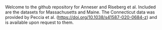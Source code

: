 Welcome to the github repository for Anneser and Riseberg et al. 
Included are the datasets for Massachusetts and Maine. The Connecticut 
data was provided by Peccia et al. (https://doi.org/10.1038/s41587-020-0684-z)
and is available upon request to them. 
